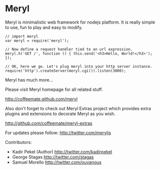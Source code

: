 Meryl
=====

Meryl is minimalistic web framework for nodejs platform.
It is really simple to use, fun to play and easy to modify.

	// import meryl
	var meryl = require('meryl');
	
	// Now define a request handler tied to an url expression.
	meryl.h('GET /', function () { this.send('<h3>Hello, World!</h3>'); });
	
	// OK, here we go. Let's plug meryl into your http server instance.
	require('http').createServer(meryl.cgi()).listen(3000);

Meryl has much more...

Please visit Meryl homepage for all related stuff.

<http://coffeemate.github.com/meryl>

Also don't forget to check out Meryl Extras project which provides extra plugins
and extensions to decorate Meryl as you wish.

<http://github.com/coffeemate/meryl-extras>

For updates please follow: <http://twitter.com/meryljs>

Contributors:

 * Kadir Pekel (Author) <http://twitter.com/kadirpekel>
 * George Stagas <http://twitter.com/stagas>
 * Samuel Morello <http://twitter.com/ouvanous>

